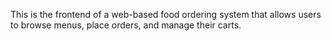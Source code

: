 This is the frontend of a web-based food ordering system that allows users to browse menus, place orders, and manage their carts.
